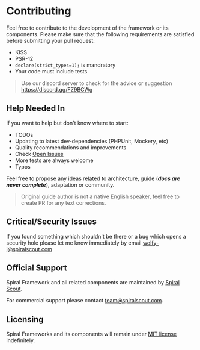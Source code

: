 # Contributing
Feel free to contribute to the development of the framework or its components. Please make sure that the following
 requirements are satisfied before submitting your pull request:

* KISS
* PSR-12
* `declare(strict_types=1);` is mandratory
* Your code must include tests

> Use our discord server to check for the advice or suggestion https://discord.gg/FZ9BCWg

## Help Needed In
If you want to help but don't know where to start:

* TODOs
* Updating to latest dev-dependencies (PHPUnit, Mockery, etc)
* Quality recommendations and improvements
* Check [Open Issues](https://github.com/spiral/framework/issues)
* More tests are always welcome 
* Typos

Feel free to propose any ideas related to architecture, guide (___docs are never complete___),  adaptation or community.

> Original guide author is not a native English speaker, feel free to create PR for any text corrections.

## Critical/Security Issues
If you found something which shouldn't be there or a bug which opens a security hole please let me know immediately by email 
[wolfy-j@spiralscout.com](mailto:team@spiralscout.com)

## Official Support
Spiral Framework and all related components are maintained by [Spiral Scout](https://spiralscout.com/). 

For commercial support please contact team@spiralscout.com.

## Licensing
Spiral Frameworks and its components will remain under [MIT license](/license.md) indefinitely.
